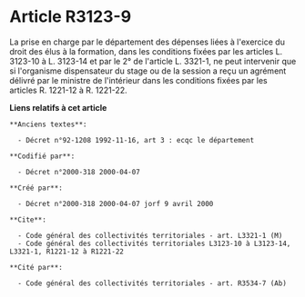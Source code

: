 # Article R3123-9

La prise en charge par le département des dépenses liées à l'exercice du droit des élus à la formation, dans les conditions
fixées par les articles L. 3123-10 à L. 3123-14 et par le 2° de l'article L. 3321-1, ne peut intervenir que si l'organisme
dispensateur du stage ou de la session a reçu un agrément délivré par le ministre de l'intérieur dans les conditions fixées
par les articles R. 1221-12 à R. 1221-22.

**Liens relatifs à cet article**

	**Anciens textes**:

	  - Décret n°92-1208 1992-11-16, art 3 : ecqc le département

	**Codifié par**:

	  - Décret n°2000-318 2000-04-07

	**Créé par**:

	  - Décret n°2000-318 2000-04-07 jorf 9 avril 2000

	**Cite**:

	  - Code général des collectivités territoriales - art. L3321-1 (M)
	  - Code général des collectivités territoriales L3123-10 à L3123-14, L3321-1, R1221-12 à R1221-22

	**Cité par**:

	  - Code général des collectivités territoriales - art. R3534-7 (Ab)
